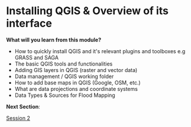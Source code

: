 # Installing QGIS & Overview of its interface
**What will you learn from this module?**

- How to quickly install QGIS and it's relevant plugins and toolboxes e.g GRASS and SAGA
- The basic QGIS tools and functionalities
- Adding GIS layers in QGIS (raster and vector data)
- Data management / QGIS working folder
- How to add base maps in QGIS (Google, OSM, etc.)
- What are data projections and coordinate systems
- Data Types & Sources for Flood Mapping


**Next Section**: 

<a href="Session2.md" title="Session 2">Session 2</a>
